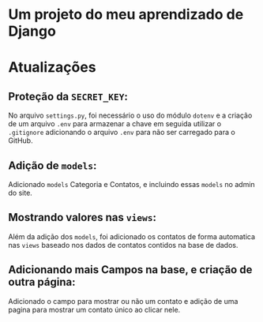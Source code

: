 # Um projeto do meu aprendizado de Django

# Atualizações
## Proteção da `SECRET_KEY`:
No arquivo `settings.py`, foi necessário o uso do módulo `dotenv` e a criação de um arquivo `.env` para armazenar a chave
em seguida utilizar o `.gitignore` adicionando o arquivo `.env` para não ser carregado para o GitHub.

## Adição de `models`:
Adicionado `models` Categoria e Contatos, e incluindo essas `models` no admin do site.

## Mostrando valores nas `views`:
Além da adição dos `models`, foi adicionado os contatos de forma automatica nas `views` baseado nos dados de contatos contidos na base de dados.

## Adicionando mais Campos na base, e criação de outra página:
Adicionado o campo para mostrar ou não um contato e adição de uma pagina para mostrar um contato único ao clicar nele.
